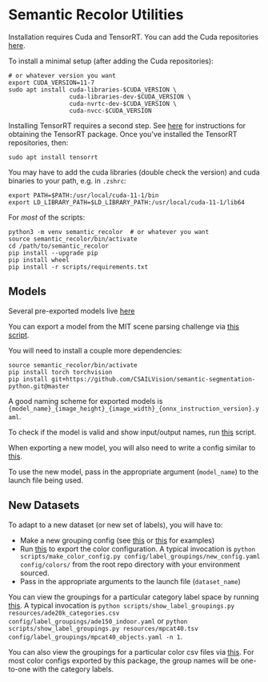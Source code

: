 # Semantic Recolor Utilities

Installation requires Cuda and TensorRT. You can add the Cuda repositories [here](https://developer.nvidia.com/cuda-downloads).

To install a minimal setup (after adding the Cuda repositories):
```
# or whatever version you want
export CUDA_VERSION=11-7
sudo apt install cuda-libraries-$CUDA_VERSION \
                 cuda-libraries-dev-$CUDA_VERSION \
                 cuda-nvrtc-dev-$CUDA_VERSION \
                 cuda-nvcc-$CUDA_VERSION
```

Installing TensorRT requires a second step.
See [here](https://docs.nvidia.com/deeplearning/tensorrt/install-guide/index.html#downloading) for instructions for obtaining the TensorRT package.
Once you've installed the TensorRT repositories, then:

```
sudo apt install tensorrt
```

You may have to add the cuda libraries (double check the version) and cuda binaries to your path, e.g. in `.zshrc`:
```
export PATH=$PATH:/usr/local/cuda-11-1/bin
export LD_LIBRARY_PATH=$LD_LIBRARY_PATH:/usr/local/cuda-11-1/lib64
```

For *most* of the scripts:

```
python3 -m venv semantic_recolor  # or whatever you want
source semantic_recolor/bin/activate
cd /path/to/semantic_recolor
pip install --upgrade pip
pip install wheel
pip install -r scripts/requirements.txt
```

## Models

Several pre-exported models live [here](https://drive.google.com/drive/folders/1GrmgFDFCssDxKe_Nyx8PPTK1pRMA0gEO?usp=sharing)

You can export a model from the MIT scene parsing challenge via [this script](scripts/export_onnx_model.py).

You will need to install a couple more dependencies:
```
source semantic_recolor/bin/activate
pip install torch torchvision
pip install git+https://github.com/CSAILVision/semantic-segmentation-python.git@master
```

A good naming scheme for exported models is `{model_name}_{image_height}_{image_width}_{onnx_instruction_version}.yaml`.

To check if the model is valid and show input/output names, run [this](scripts/check_onnx_model.py) script.

When exporting a new model, you will also need to write a config similar to [this](config/hrnetv2_360_640_v12.yaml).

To use the new model, pass in the appropriate argument (`model_name`) to the launch file being used.

## New Datasets

To adapt to a new dataset (or new set of labels), you will have to:

  - Make a new grouping config (see [this](config/label_groupings/ade150_outdoor.yaml) or [this](config/label_groupings/ade150_indoor.yaml) for examples)
  - Run [this](scripts/make_color_config.py) to export the color configuration. A typical invocation is `python scripts/make_color_config.py config/label_groupings/new_config.yaml config/colors/` from the root repo directory with your environment sourced.
  - Pass in the appropriate arguments to the launch file (`dataset_name`)

You can view the groupings for a particular category label space by running [this](scripts/show_label_groupings.py).
A typical invocation is `python scripts/show_label_groupings.py resources/ade20k_categories.csv config/label_groupings/ade150_indoor.yaml` or `python scripts/show_label_groupings.py resources/mpcat40.tsv config/label_groupings/mpcat40_objects.yaml -n 1`.

You can also view the groupings for a particular color csv files via [this](scripts/show_csv_groupings.py).
For most color configs exported by this package, the group names will be one-to-one with the category labels.
